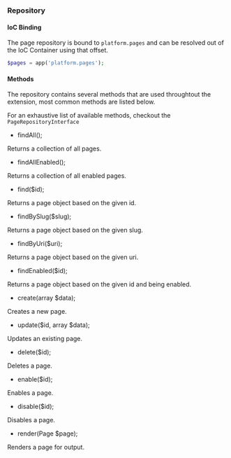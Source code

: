 ### Repository

#### IoC Binding

The page repository is bound to `platform.pages` and can be resolved out of the IoC Container using that offset.

```php
$pages = app('platform.pages');
```

#### Methods

The repository contains several methods that are used throughtout the extension, most common methods are listed below.

For an exhaustive list of available methods, checkout the `PageRepositoryInterface`

- findAll();

Returns a collection of all pages.

- findAllEnabled();

Returns a collection of all enabled pages.

- find($id);

Returns a page object based on the given id.

- findBySlug($slug);

Returns a page object based on the given slug.

- findByUri($uri);

Returns a page object based on the given uri.

- findEnabled($id);

Returns a page object based on the given id and being enabled.

- create(array $data);

Creates a new page.

- update($id, array $data);

Updates an existing page.

- delete($id);

Deletes a page.

- enable($id);

Enables a page.

- disable($id);

Disables a page.

- render(Page $page);

Renders a page for output.
